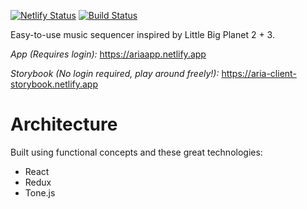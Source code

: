 [![Netlify Status](https://api.netlify.com/api/v1/badges/585d4f2a-ebb5-4f13-99db-a6328c5370dd/deploy-status)](https://app.netlify.com/sites/ariaapp/deploys)
[![Build Status](https://travis-ci.org/aria-app/aria.svg?branch=master)](https://travis-ci.org/aria-app/aria)

Easy-to-use music sequencer inspired by Little Big Planet 2 + 3.

*App (Requires login):* https://ariaapp.netlify.app

*Storybook (No login required, play around freely!):* https://aria-client-storybook.netlify.app

# Architecture

Built using functional concepts and these great technologies:

- React
- Redux
- Tone.js
